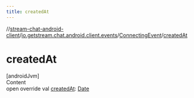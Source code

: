 ```yaml
---
title: createdAt
---
```

//[stream-chat-android-client](../../../index.md)/[io.getstream.chat.android.client.events](../index.md)/[ConnectingEvent](index.md)/[createdAt](createdAt.md)



# createdAt  
[androidJvm]  
Content  
open override val [createdAt](createdAt.md): [Date](https://developer.android.com/reference/kotlin/java/util/Date.html)  



